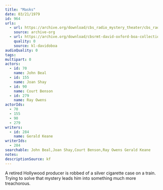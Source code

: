 ```yaml
---
title: "Masks"
date: 03/21/1979
id: 964
urls: 
  - url: https://archive.org/download/cbs_radio_mystery_theater/cbs_radio_mystery_theater-0951-1000.zip/cbs_radio_mystery_theater-0951-1000%2Fcbsrmt_0964_masks.mp3
    source: archive-org
  - url: https://archive.org/download/cbsrmt-david-oxford-boa-collection/CBSRMT-790321-0964-Masks-(128-48)_WBBM-JE-{BoA}.mp3
    quality: 0
    source: kl-davidoboa
audioQuality: 0
tags: 
multipart: 0
actors:  
  - id: 70
    name: John Beal  
  - id: 155
    name: Joan Shay  
  - id: 90
    name: Court Benson  
  - id: 279
    name: Ray Owens
actorIds:  
  - 70  
  - 155  
  - 90  
  - 279
writers:  
  - id: 284
    name: Gerald Keane
writerIds:  
  - 284
searchable: John Beal,Joan Shay,Court Benson,Ray Owens Gerald Keane
notes: 
descriptionSource: kf
---
```

A retired Hollywood producer is robbed of a silver cigarette case on a train. Trying to solve that mystery leads him into something much more treachorous.